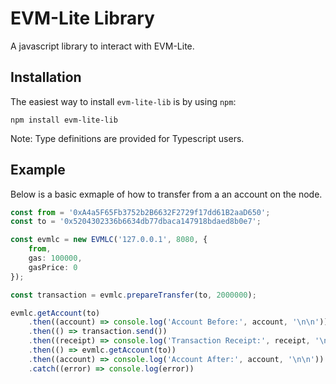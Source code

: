 # EVM-Lite Library

A javascript library to interact with EVM-Lite.

## Installation

The easiest way to install `evm-lite-lib` is by using `npm`:

```console
npm install evm-lite-lib
```

Note: Type definitions are provided for Typescript users.

## Example

Below is a basic exmaple of how to transfer from a an account on the node.

```typescript
const from = '0xA4a5F65Fb3752b2B6632F2729f17dd61B2aaD650';
const to = '0x5204302336b6634db77dbaca147918bdaed8b0e7';

const evmlc = new EVMLC('127.0.0.1', 8080, {
    from,
    gas: 100000,
    gasPrice: 0
});

const transaction = evmlc.prepareTransfer(to, 2000000);

evmlc.getAccount(to)
    .then((account) => console.log('Account Before:', account, '\n\n'))
    .then(() => transaction.send())
    .then((receipt) => console.log('Transaction Receipt:', receipt, '\n\n'))
    .then(() => evmlc.getAccount(to))
    .then((account) => console.log('Account After:', account, '\n\n'))
    .catch((error) => console.log(error))
```